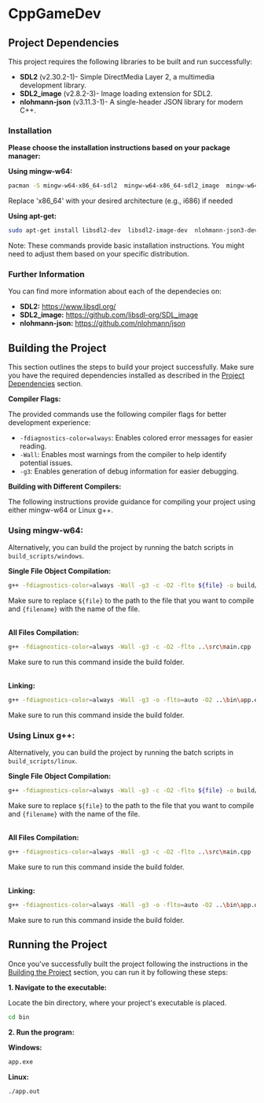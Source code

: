 # CppGameDev

## Project Dependencies

This project requires the following libraries to be built and run successfully:

- **SDL2** (v2.30.2-1)- Simple DirectMedia Layer 2, a multimedia development
  library.
- **SDL2_image** (v2.8.2-3)- Image loading extension for SDL2.
- **nlohmann-json** (v3.11.3-1)- A single-header JSON library for modern C++.

### Installation

**Please choose the installation instructions based on your package manager:**

**Using mingw-w64:**

```bash
pacman -S mingw-w64-x86_64-sdl2  mingw-w64-x86_64-sdl2_image  mingw-w64-x86_64-nlohmann-json
```

Replace 'x86_64' with your desired architecture (e.g., i686) if needed

**Using apt-get:**

```bash
sudo apt-get install libsdl2-dev  libsdl2-image-dev  nlohmann-json3-dev
```

Note: These commands provide basic installation instructions. You might need to
adjust them based on your specific distribution.

### Further Information

You can find more information about each of the dependecies on:

- **SDL2:** https://www.libsdl.org/
- **SDL2_image:** https://github.com/libsdl-org/SDL_image
- **nlohmann-json:** https://github.com/nlohmann/json

## Building the Project

This section outlines the steps to build your project successfully. Make sure
you have the required dependencies installed as described in the
[Project Dependencies](#project-dependencies) section.

**Compiler Flags:**

The provided commands use the following compiler flags for better development
experience:

- `-fdiagnostics-color=always`: Enables colored error messages for easier
  reading.
- `-Wall`: Enables most warnings from the compiler to help identify potential
  issues.
- `-g3`: Enables generation of debug information for easier debugging.

**Building with Different Compilers:**

The following instructions provide guidance for compiling your project using
either mingw-w64 or Linux g++.

### **Using mingw-w64:**

Alternatively, you can build the project by running the batch scripts in
`build_scripts/windows`.

**Single File Object Compilation:**

```bash
g++ -fdiagnostics-color=always -Wall -g3 -c -O2 -flto ${file} -o build/${filename}.o -Iinclude -Isrc
```

Make sure to replace `${file}` to the path to the file that you want to compile
and `{filename}` with the name of the file.

\
**All Files Compilation:**

```bash
g++ -fdiagnostics-color=always -Wall -g3 -c -O2 -flto ..\src\main.cpp ..\src\core\*.cpp ..\src\main\*.cpp  ..\src\classes\*.cpp -I..\include
```

Make sure to run this command inside the build folder.

\
**Linking:**

```bash
g++ -fdiagnostics-color=always -Wall -g3 -o -flto=auto -O2 ..\bin\app.exe *.o -lmingw32 -lSDL2main -lSDL2 -lSDL2_image
```

Make sure to run this command inside the build folder.

### **Using Linux g++:**

Alternatively, you can build the project by running the batch scripts in
`build_scripts/linux`.

**Single File Object Compilation:**

```bash
g++ -fdiagnostics-color=always -Wall -g3 -c -O2 -flto ${file} -o build/${filename}.o -Iinclude -Isrc
```

Make sure to replace `${file}` to the path to the file that you want to compile
and `{filename}` with the name of the file.

\
**All Files Compilation:**

```bash
g++ -fdiagnostics-color=always -Wall -g3 -c -O2 -flto ..\src\main.cpp ..\src\core\*.cpp ..\src\main\*.cpp  ..\src\classes\*.cpp -I..\include
```

Make sure to run this command inside the build folder.

\
**Linking:**

```bash
g++ -fdiagnostics-color=always -Wall -g3 -o -flto=auto -O2 ..\bin\app.out *.o -lSDL2 -lSDL2_image
```

Make sure to run this command inside the build folder.

## Running the Project

Once you've successfully built the project following the instructions in the
[Building the Project](#building-the-project) section, you can run it by
following these steps:

**1. Navigate to the executable:**

Locate the bin directory, where your project's executable is placed.

```bash
cd bin
```

**2. Run the program:**

**Windows:**

```bash
app.exe
```

**Linux:**

```bash
./app.out
```
